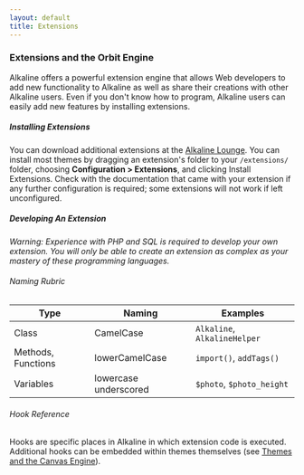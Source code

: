 ```yaml
---
layout: default
title: Extensions
---
```


### Extensions and the Orbit Engine

Alkaline offers a powerful extension engine that allows Web developers to add new functionality to Alkaline as well as share their creations with other Alkaline users. Even if you don't know how to program, Alkaline users can easily add new features by installing extensions.

##### Installing Extensions

You can download additional extensions at the [Alkaline Lounge](/users/). You can install most themes by dragging an extension's folder to your `/extensions/` folder, choosing **Configuration > Extensions**, and clicking Install Extensions. Check with the documentation that came with your extension if any further configuration is required; some extensions will not work if left unconfigured.

##### Developing An Extension

*Warning: Experience with PHP and SQL is required to develop your own extension. You will only be able to create an extension as complex as your mastery of these programming languages.*

###### Naming Rubric

Type		|	Naming		|	Examples
------------|---------------|--------------------------
Class					| 	CamelCase		|	`Alkaline`, `AlkalineHelper`
Methods, Functions		|	lowerCamelCase	|	`import()`, `addTags()`
Variables				|	lowercase underscored |		`$photo`, `$photo_height`

###### Hook Reference

Hooks are specific places in Alkaline in which extension code is executed. Additional hooks can be embedded within themes themselves (see [Themes and the Canvas Engine](/guide/themes/)).
